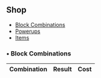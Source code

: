 ## Shop
- [Block Combinations](#shop-combos)
- [Powerups](#shop-powerups)
- [Items](#shop-items)


### <a id="shop-combos">• Block Combinations</a>

| Combination      | Result      | Cost
| -------          | ------      | ----
